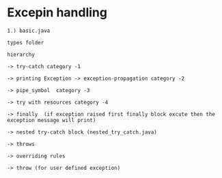 # Excepin handling 

	1.) basic.java

	types folder

	hierarchy

	-> try-catch category -1

	-> printing Exception -> exception-propagation category -2 
 
	-> pipe_symbol  category -3

	-> try with resources category -4

	-> finally  (if exception raised first finally block excute then the exception message will print)

	-> nested try-catch block (nested_try_catch.java)

	-> throws 

	-> overriding rules

	-> throw (for user defined exception)

